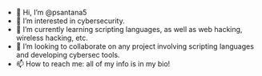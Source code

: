 - 👋 Hi, I’m @psantana5
- 👀 I’m interested in cybersecurity.
- 🌱 I’m currently learning scripting languages, as well as web hacking, wireless hacking, etc.
- 💞️ I’m looking to collaborate on any project involving scripting languages and developing cybersec tools.
- 📫 How to reach me: all of my info is in my bio!

<!---
psantana5/psantana5 is a ✨ special ✨ repository because its `README.md` (this file) appears on your GitHub profile.
You can click the Preview link to take a look at your changes.
--->
